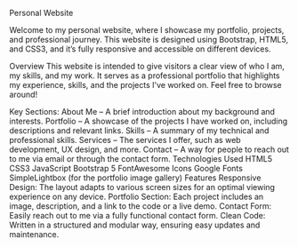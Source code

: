 Personal Website


Welcome to my personal website, where I showcase my portfolio, projects, and professional journey. This website is designed using Bootstrap, HTML5, and CSS3, and it’s fully responsive and accessible on different devices.

Overview
This website is intended to give visitors a clear view of who I am, my skills, and my work. It serves as a professional portfolio that highlights my experience, skills, and the projects I've worked on. Feel free to browse around!

Key Sections:
About Me – A brief introduction about my background and interests.
Portfolio – A showcase of the projects I have worked on, including descriptions and relevant links.
Skills – A summary of my technical and professional skills.
Services – The services I offer, such as web development, UX design, and more.
Contact – A way for people to reach out to me via email or through the contact form.
Technologies Used
HTML5
CSS3
JavaScript
Bootstrap 5
FontAwesome Icons
Google Fonts
SimpleLightbox (for the portfolio image gallery)
Features
Responsive Design: The layout adapts to various screen sizes for an optimal viewing experience on any device.
Portfolio Section: Each project includes an image, description, and a link to the code or a live demo.
Contact Form: Easily reach out to me via a fully functional contact form.
Clean Code: Written in a structured and modular way, ensuring easy updates and maintenance.
